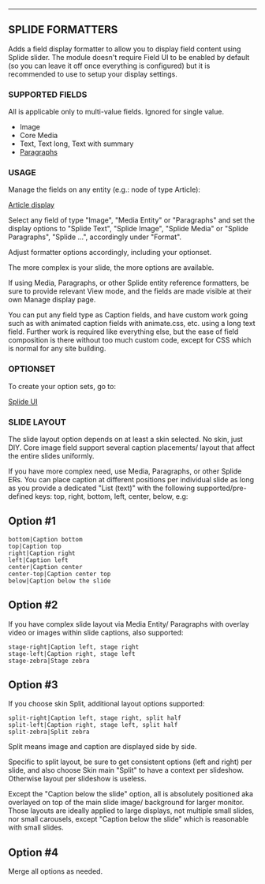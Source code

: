 
***
## <a name="formatters"> </a>SPLIDE FORMATTERS

Adds a field display formatter to allow you to display field content using
Splide slider. The module doesn't require Field UI to be enabled by default
(so you can leave it off once everything is configured) but it is recommended
to use to setup your display settings.


### SUPPORTED FIELDS
All is applicable only to multi-value fields. Ignored for single value.

* Image
* Core Media
* Text, Text long, Text with summary
* [Paragraphs](https://drupal.org/project/paragraphs)


### USAGE
Manage the fields on any entity (e.g.: node of type Article):

[Article display](/admin/structure/types/manage/article/display)

Select any field of type "Image", "Media Entity" or "Paragraphs" and set the
display options to "Splide Text", "Splide Image", "Splide Media" or
"Splide Paragraphs", "Splide ...", accordingly under "Format".

Adjust formatter options accordingly, including your optionset.

The more complex is your slide, the more options are available.

If using Media, Paragraphs, or other Splide entity reference formatters, be
sure to provide relevant View mode, and the fields are made visible at their own
Manage display page.

You can put any field type as Caption fields, and have custom work going such as
with animated caption fields with animate.css, etc. using a long text field.
Further work is required like everything else, but the ease of field composition
is there without too much custom code, except for CSS which is normal for any
site building.

### OPTIONSET
To create your option sets, go to:

[Splide UI](/admin/config/media/splide)


### SLIDE LAYOUT
The slide layout option depends on at least a skin selected. No skin, just DIY.
Core image field support several caption placements/ layout that affect the
entire slides uniformly.

If you have more complex need, use Media, Paragraphs, or other Splide ERs.
You can place caption at different positions per individual slide as long as you
provide a dedicated "List (text)" with the following supported/pre-defined keys:
top, right, bottom, left, center, below, e.g:

Option #1
---------

```
bottom|Caption bottom  
top|Caption top  
right|Caption right  
left|Caption left  
center|Caption center  
center-top|Caption center top  
below|Caption below the slide  
```

Option #2
---------
If you have complex slide layout via Media Entity/ Paragraphs with overlay video
or images within slide captions, also supported:

```
stage-right|Caption left, stage right  
stage-left|Caption right, stage left  
stage-zebra|Stage zebra  
```

Option #3
---------

If you choose skin Split, additional layout options supported:

```
split-right|Caption left, stage right, split half  
split-left|Caption right, stage left, split half  
split-zebra|Split zebra  
```

Split means image and caption are displayed side by side.

Specific to split layout, be sure to get consistent options (left and right)
per slide, and also choose Skin main "Split" to have a context per
slideshow. Otherwise layout per slideshow is useless.

Except the "Caption below the slide" option, all is absolutely positioned aka
overlayed on top of the main slide image/ background for larger monitor.
Those layouts are ideally applied to large displays, not multiple small slides,
nor small carousels, except "Caption below the slide" which is reasonable with
small slides.


Option #4
---------

Merge all options as needed.
